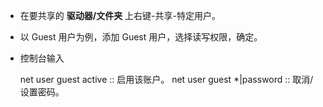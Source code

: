 * 在要共享的 **驱动器/文件夹** 上右键-共享-特定用户。

* 以 Guest 用户为例，添加 Guest 用户，选择读写权限，确定。

* 控制台输入

    net user guest active
    :: 启用该账户。
    net user guest *|password
    :: 取消/设置密码。
